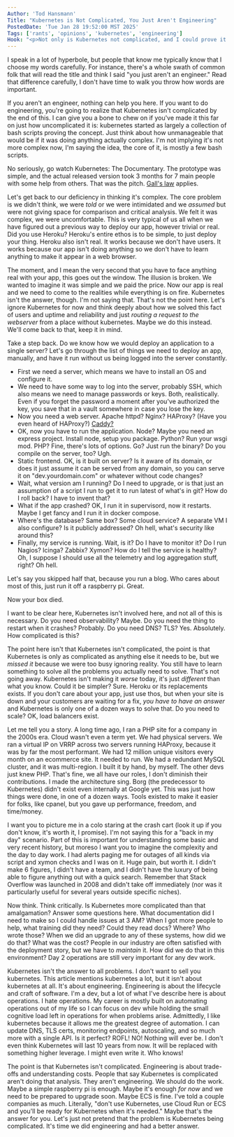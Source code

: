```yaml
---
Author: 'Tod Hansmann'
Title: "Kubernetes is Not Complicated, You Just Aren't Engineering"
PostedDate: 'Tue Jan 28 19:52:00 MST 2025'
Tags: ['rants', 'opinions', 'kubernetes', 'engineering']
Hook: "<p>Not only is Kubernetes not complicated, and I could prove it to you, but the bigger problem is if you skipped being insulted by the part that you aren't engineering, because that's the real thing holding this industry back.</p>"
---
```

I speak in a lot of hyperbole, but people that know me typically know that I choose my words carefully. For instance, there's a whole swath of common folk that will read the title and think I said "you just aren't an engineer." Read that difference carefully, I don't have time to walk you throw how words are important.

If you aren't an engineer, nothing can help you here. If you want to do engineering, you're going to realize that Kubernetes isn't complicated by the end of this. I can give you a bone to chew on if you've made it this far on just how uncomplicated it is: kubernetes started as largely a collection of bash scripts proving the concept. Just think about how unmanageable that would be if it was doing anything actually complex. I'm not implying it's not more complex now, I'm saying the idea, the core of it, is mostly a few bash scripts.

No seriously, go watch Kubernetes: The Documentary. The prototype was simple, and the actual released version took 3 months for 7 main people with some help from others. That was the pitch. [Gall's law](http://principles-wiki.net/principles:gall_s_law) applies.

Let's get back to our deficiency in thinking it's complex. The core problem is we didn't think, we were _told_ or we were intimidated and we _assumed_ but were not giving space for comparison and critical analysis. We felt it was complex, we were uncomfortable. This is very typical of us all when we have figured out a previous way to deploy our app, however trivial or real. Did you use Heroku? Heroku's entire ethos is to be simple, to just deploy your thing. Heroku also isn't real. It works because we don't have users. It works because our app isn't doing anything so we don't have to learn anything to make it appear in a web browser.

The moment, and I mean the very second that you have to face anything real with your app, this goes out the window. The illusion is broken. We wanted to imagine it was simple and we paid the price. Now our app is real and we need to come to the realities while everything is on fire. Kubernetes isn't the answer, though. I'm not saying that. That's not the point here. Let's ignore Kubernetes for now and think deeply about how we solved this fact of users and uptime and reliability and just _routing a request to the webserver_ from a place without kubernetes. Maybe we do this instead. We'll come back to that, keep it in mind.

Take a step back. Do we know how we would deploy an application to a single server? Let's go through the list of things we need to deploy an app, manually, and have it run without us being logged into the server constantly.
- First we need a server, which means we have to install an OS and configure it.
- We need to have some way to log into the server, probably SSH, which also means we need to manage passwords or keys. Both, realistically. Even if you forget the password a moment after you've authorized the key, you save that in a vault somewhere in case you lose the key.
- Now you need a web server. Apache httpd? Nginx? HAProxy? (Have you even heard of HAProxy?) [Caddy?](https://caddyserver.com/)
- OK, now you have to run the application. Node? Maybe you need an express project. Install node, setup you package. Python? Run your wsgi mod. PHP? Fine, there's lots of options. Go? Just run the binary? Do you compile on the server, too? Ugh.
- Static frontend. OK, is it built on server? Is it aware of its domain, or does it just assume it can be served from any domain, so you can serve it on "dev.yourdomain.com" or whatever without code changes?
- Wait, what version am I running? Do I need to upgrade, or is that just an assumption of a script I run to get it to run latest of what's in git? How do I roll back? I have to invent that?
- What if the app crashed? OK, I run it in supervisord, now it restarts. Maybe I get fancy and I run it in docker compose.
- Where's the database? Same box? Some cloud service? A separate VM I also configure? Is it publicly addressed? Oh hell, what's security like around this?
- Finally, my service is running. Wait, is it? Do I have to monitor it? Do I run Nagios? Icinga? Zabbix? Xymon? How do I tell the service is healthy? Oh, I suppose I should use all the telemetry and log aggregation stuff, right? Oh hell.

Let's say you skipped half that, because you run a blog. Who cares about most of this, just run it off a raspberry pi. Great.

Now your box died.

I want to be clear here, Kubernetes isn't involved here, and not all of this is necessary. Do you need observability? Maybe. Do you need the thing to restart when it crashes? Probably. Do you need DNS? TLS? Yes. Absolutely. How complicated is this?

The point here isn't that Kubernetes isn't complicated, the point is that Kubernetes is only as complicated as anything else it needs to be, but we _missed it_ because we were too busy ignoring reality. You still have to learn something to solve all the problems you actually need to solve. That's not going away. Kubernetes isn't making it _worse_ today, it's just _different_ than what you know. Could it be simpler? Sure. Heroku or its replacements exists. If you don't care about your app, just use thos, but when your site is down and your customers are waiting for a fix, _you have to have an answer_ and Kubernetes is only one of a dozen ways to solve that. Do you need to scale? OK, load balancers exist.

Let me tell you a story. A long time ago, I ran a PHP site for a company in the 2000s era. Cloud wasn't even a term yet. We had physical servers. We ran a virtual IP on VRRP across two servers running HAProxy, because it was by far the most performant. We had 12 million unique visitors every month on an ecommerce site. It needed to run. We had a redundant MySQL cluster, and it was multi-region. I built it by hand, by myself. The other devs just knew PHP. That's fine, we all have our roles, I don't diminish their contributions. I made the architecture sing. Borg (the predecessor to Kubernetes) didn't exist even internally at Google yet. This was just how things were done, in one of a dozen ways. Tools existed to make it easier for folks, like cpanel, but you gave up performance, freedom, and time/money.

I want you to picture me in a colo staring at the crash cart (look it up if you don't know, it's worth it, I promise). I'm not saying this for a "back in my day" scenario. Part of this is important for understanding some basic and very recent history, but moreso I want you to imagine the complexity and the day to day work. I had alerts paging me for outages of all kinds via script and xymon checks and I was on it. Huge pain, but worth it. I didn't make 6 figures, I didn't have a team, and I didn't have the luxury of being able to figure anything out with a quick search. Remember that Stack Overflow was launched in 2008 and didn't take off immediately (nor was it particularly useful for several years outside specific niches).

Now think. Think critically. Is Kubernetes more complicated than that amalgamation? Answer some questions here. What documentation did I need to make so I could handle issues at 3 AM? When I got more people to help, what training did they need? Could they read docs? Where? Who wrote those? When we did an upgrade to any of these systems, how did we do that? What was the cost? People in our industry are often satisfied with the deployment story, but we have to _maintain_ it. How did we do that in this environment? Day 2 operations are still very important for any dev work.

Kubernetes isn't the answer to all problems. I don't want to sell you kubernetes. This article mentions kubernetes a lot, but it isn't about kubernetes at all. It's about engineering. Engineering is about the lifecycle and craft of software. I'm a dev, but a lot of what I've describe here is about operations. I hate operations. My career is mostly built on automating operations out of my life so I can focus on dev while holding the small cognitive load left in operations for when problems arise. Admittedly, I like kubernetes because it allows me the greatest degree of automation. I can update DNS, TLS certs, monitoring endpoints, autoscaling, and so much more with a single API. Is it perfect? ROFL! NO! Nothing will ever be. I don't even think Kubernetes will last 10 years from now. It will be replaced with something higher leverage. I might even write it. Who knows!

The point is that Kubernetes isn't complicated. Engineering is about trade-offs and understanding costs. People that say Kubernetes is complicated aren't doing that analysis. They aren't engineering. We should do the work. Maybe a simple raspberry pi is enough. Maybe it's enough _for now_ and we need to be prepared to upgrade soon. Maybe ECS is fine. I've told a couple companies as much. Literally, "don't use Kubernetes, use Cloud Run or ECS and you'll be ready for Kubernetes when it's needed." Maybe that's the answer for you. Let's just not pretend that the problem is Kubernetes being complicated. It's time we did engineering and had a better answer.
